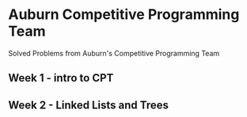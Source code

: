 # Auburn Competitive Programming Team
Solved Problems from Auburn's Competitive Programming Team

## Week 1 - intro to CPT 
## Week 2 - Linked Lists and Trees
